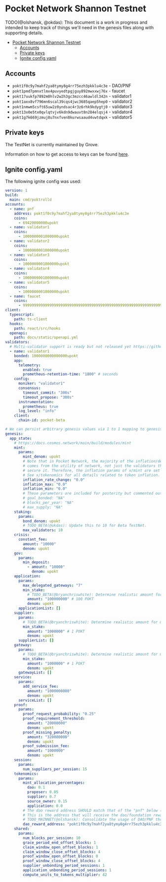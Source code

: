 # Pocket Network Shannon Testnet

TODO(@olshansk, @okdas): This document is a work in progress and intended to keep
track of things we'll need in the genesis files along with supporting details.

- [Pocket Network Shannon Testnet](#pocket-network-shannon-testnet)
  - [Accounts](#accounts)
  - [Private keys](#private-keys)
  - [Ignite config.yaml](#ignite-configyaml)


## Accounts

- `pokt1f0c9y7mahf2ya8tymy8g4rr75ezh3pkklu4c3e` - DAO/PNF
- `pokt1pmd7pmnxtlmx4puvyedtpgjguy892mwxxwj76x` - faucet
- `pokt17uukfp7892m0hlv2w2h3gc3mzcc46awldl342n` - validator1
- `pokt1axx8vf796mn6scal39cqs4jwc3685qaep5hep0` - validator2
- `pokt1nmwm5csft65uw2z0yndsac4r3z6rhk9kdygtj0` - validator3
- `pokt13x0e5tx0qvlqtvjv6kdn9dwauvt8n284elqsj4` - validator4
- `pokt1g7k669jzmuj8u7nxfven8kurwsaaud4vwtdqxk` - validator5

## Private keys

The TestNet is currently maintained by Grove. 

Information on how to get access to keys can be found [here](https://www.notion.so/buildwithgrove/Beta-TestNet-144a36edfff6802597a1fa4c39ef3fcb?pvs=4).

## Ignite config.yaml

The following ignite config was used:

```yaml
version: 1
build:
  main: cmd/poktrolld
accounts:
  - name: pnf
    address: pokt1f0c9y7mahf2ya8tymy8g4rr75ezh3pkklu4c3e
    coins:
      - 69420000000upokt
  - name: validator1
    coins:
      - 1000000001000000upokt
  - name: validator2
    coins:
      - 1000000001000000upokt
  - name: validator3
    coins:
      - 1000000001000000upokt
  - name: validator4
    coins:
      - 1000000001000000upokt
  - name: validator5
    coins:
      - 1000000001000000upokt
  - name: faucet
    coins:
      - 9999999999999999999999999999999999999999999999999999999999999999upokt
client:
  typescript:
    path: ts-client
  hooks:
    path: react/src/hooks
  openapi:
    path: docs/static/openapi.yml
validators:
  # Multi-validator support is ready but not released yet https://github.com/ignite/cli/issues/4374, https://github.com/ignite/cli/pull/4409#issue-2659096643
  - name: validator1
    bonded: 1000000000000000upokt
    app:
      telemetry:
        enabled: true
        prometheus-retention-time: "1800" # seconds
    config:
      moniker: "validator1"
      consensus:
        timeout_commit: "300s"
        timeout_propose: "300s"
      instrumentation:
        prometheus: true
      log_level: "info"
    client:
      chain-id: pocket-beta

# We can persist arbitrary genesis values via 1 to 1 mapping to genesis.json
genesis:
  app_state:
    # https://docs.cosmos.network/main/build/modules/mint
    mint:
      params:
        mint_denom: upokt
        # Note that in Pocket Network, the majority of the inflation/deflation
        # comes from the utility of network, not just the validators that
        # secure it. Therefore, the inflation params of x/mint are set to 0.
        # See x/tokenomics for all details related to token inflation.
        inflation_rate_change: "0.0"
        inflation_max: "0.0"
        inflation_min: "0.0"
        # These parameters are included for posterity but commented out for clarity
        # goal_bonded: "NA"
        # blocks_per_year: "NA"
        # max_supply: "NA"
    staking:
      params:
        bond_denom: upokt
        # TODO_BETA(@okdas): Update this to 10 for Beta TestNet.
        max_validators: 10
    crisis:
      constant_fee:
        amount: "10000"
        denom: upokt
    gov:
      params:
        min_deposit:
          - amount: "10000"
            denom: upokt
    application:
      params:
        max_delegated_gateways: "7"
        min_stake:
          # TODO_BETA(@bryanchriswhite): Determine realistic amount for minimum application stake amount.
          amount: "100000000" # 100 POKT
          denom: upokt
      applicationList: []
    supplier:
      params:
        # TODO_BETA(@bryanchriswhite): Determine realistic amount for minimum gateway stake amount.
        min_stake:
          amount: "1000000" # 1 POKT
          denom: upokt
      supplierList: []
    gateway:
      params:
        # TODO_BETA(@bryanchriswhite): Determine realistic amount for minimum gateway stake amount.
        min_stake:
          amount: "1000000" # 1 POKT
          denom: upokt
      gatewayList: []
    service:
      params:
        add_service_fee:
          amount: "1000000000"
          denom: upokt
      serviceList: []
    proof:
      params:
        proof_request_probability: "0.25"
        proof_requirement_threshold:
          amount: "20000000"
          denom: upokt
        proof_missing_penalty:
          amount: "320000000"
          denom: upokt
        proof_submission_fee:
          amount: "1000000"
          denom: upokt
    session:
      params:
        num_suppliers_per_session: 15
    tokenomics:
      params:
        mint_allocation_percentages:
          dao: 0.1
          proposer: 0.05
          supplier: 0.7
          source_owner: 0.15
          application: 0.0
        # The dao reward address SHOULD match that of the "pnf" below (i.e. `make poktrolld_addr ACC_NAME=pnf`).
        # This is the address that will receive the dao/foundation rewards during claim settlement (global mint TLM).
        # TODO_MAINNET(@olshansk): Consolidate the usage of DAO/PNF throughout the configs & codebase.
        dao_reward_address: "pokt1f0c9y7mahf2ya8tymy8g4rr75ezh3pkklu4c3e"
    shared:
      params:
        num_blocks_per_session: 10
        grace_period_end_offset_blocks: 1
        claim_window_open_offset_blocks: 1
        claim_window_close_offset_blocks: 4
        proof_window_open_offset_blocks: 0
        proof_window_close_offset_blocks: 4
        supplier_unbonding_period_sessions: 1
        application_unbonding_period_sessions: 1
        compute_units_to_tokens_multiplier: 42
```